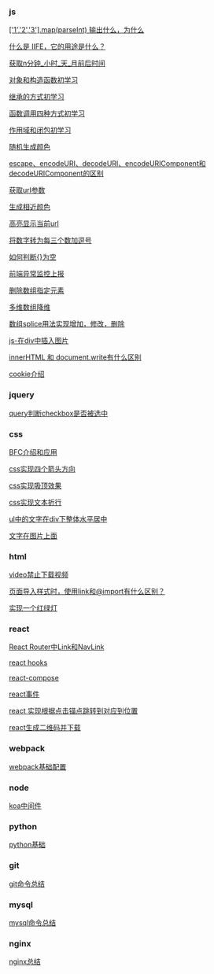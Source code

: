 <!--
 * @Author: your name
 * @Date: 2020-01-21 14:20:37
 * @LastEditTime : 2020-01-22 16:37:52
 * @LastEditors  : Please set LastEditors
 * @Description: In User Settings Edit
 * @FilePath: /fe_blog/README.md
 -->

### js
[['1','2','3'].map(parseInt) 输出什么，为什么](https://github.com/liangchaofei/fe_blog/blob/master/js/01/README.md)

[什么是 IIFE，它的用途是什么？](https://github.com/liangchaofei/fe_blog/blob/master/js/02/README.md)

[获取n分钟_小时_天_月前后时间](https://github.com/liangchaofei/fe_blog/blob/master/js/03/README.md)

[对象和构造函数初学习](https://github.com/liangchaofei/fe_blog/blob/master/js/04/README.md)

[继承的方式初学习](https://github.com/liangchaofei/fe_blog/blob/master/js/05/README.md)

[函数调用四种方式初学习](https://github.com/liangchaofei/fe_blog/blob/master/js/06/README.md)

[作用域和闭包初学习](https://github.com/liangchaofei/fe_blog/blob/master/js/07/README.md)

[随机生成颜色](https://github.com/liangchaofei/fe_blog/blob/master/js/08/README.md)

[escape、encodeURI、decodeURI、encodeURIComponent和decodeURIComponent的区别](https://github.com/liangchaofei/fe_blog/blob/master/js/09/README.md)

[获取url参数](https://github.com/liangchaofei/fe_blog/blob/master/js/10/README.md)

[生成相近颜色](https://github.com/liangchaofei/fe_blog/blob/master/js/11/README.md)

[高亮显示当前url](https://github.com/liangchaofei/fe_blog/blob/master/js/12/README.md)

[将数字转为每三个数加逗号](https://github.com/liangchaofei/fe_blog/blob/master/js/13/README.md)

[如何判断{}为空](https://github.com/liangchaofei/fe_blog/blob/master/js/14/README.md)

[前端异常监控上报](https://github.com/liangchaofei/fe_blog/blob/master/js/15/README.md)

[删除数组指定元素](https://github.com/liangchaofei/fe_blog/blob/master/js/16/README.md)

[多维数组降维](https://github.com/liangchaofei/fe_blog/blob/master/js/17/README.md)

[数组splice用法实现增加，修改，删除](https://github.com/liangchaofei/fe_blog/blob/master/js/18/README.md)

[js-在div中插入图片](https://github.com/liangchaofei/fe_blog/blob/master/js/19/README.md)

[innerHTML 和 document.write有什么区别](https://github.com/liangchaofei/fe_blog/blob/master/js/20/README.md)

[cookie介绍](https://github.com/liangchaofei/fe_blog/blob/master/js/21/README.md)


### jquery
[query判断checkbox是否被选中](https://github.com/liangchaofei/fe_blog/blob/master/jq/01/README.md)


### css
[BFC介绍和应用](https://github.com/liangchaofei/fe_blog/blob/master/css/01/README.md)

[css实现四个箭头方向](https://github.com/liangchaofei/fe_blog/blob/master/css/02/README.md)

[css实现吸顶效果](https://github.com/liangchaofei/fe_blog/blob/master/css/03/README.md)

[css实现文本折行](https://github.com/liangchaofei/fe_blog/blob/master/css/04/README.md)

[ul中的文字在div下整体水平居中](https://github.com/liangchaofei/fe_blog/blob/master/css/05/README.md)

[文字在图片上面](https://github.com/liangchaofei/fe_blog/blob/master/css/06/README.md)

### html

[video禁止下载视频](https://github.com/liangchaofei/fe_blog/blob/master/html/01/README.md)

[页面导入样式时，使用link和@import有什么区别？](https://github.com/liangchaofei/fe_blog/blob/master/html/02/README.md)

[实现一个红绿灯](https://github.com/liangchaofei/fe_blog/blob/master/html/03/README.md)

### react

[React Router中Link和NavLink](https://github.com/liangchaofei/fe_blog/blob/master/react/01/README.md)

[react hooks](https://github.com/liangchaofei/fe_blog/blob/master/react/02/README.md)

[react-compose](https://github.com/liangchaofei/fe_blog/blob/master/react/03/README.md)

[react事件](https://github.com/liangchaofei/fe_blog/blob/master/react/04/README.md)

[react 实现根据点击锚点跳转到对应到位置](https://github.com/liangchaofei/fe_blog/blob/master/react/05/README.md)

[react生成二维码并下载](https://github.com/liangchaofei/fe_blog/blob/master/react/06/README.md)


### webpack 

[webpack基础配置](https://github.com/liangchaofei/fe_blog/blob/master/webpack/01/README.md)

### node

[koa中间件](https://github.com/liangchaofei/fe_blog/blob/master/node/01/README.md)

### python

[python基础](https://github.com/liangchaofei/fe_blog/blob/master/python/01/README.md)

### git

[git命令总结](https://github.com/liangchaofei/fe_blog/blob/master/git/README.md)

### mysql

[mysql命令总结](https://github.com/liangchaofei/fe_blog/blob/master/mysql/README.md)

### nginx

[nginx总结](https://github.com/liangchaofei/fe_blog/blob/master/nginx/README.md)
